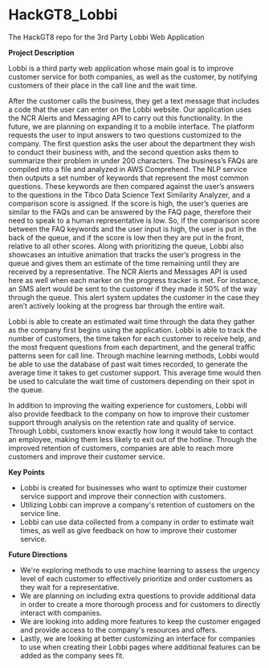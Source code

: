 # HackGT8_Lobbi
The HackGT8 repo for the 3rd Party Lobbi Web Application


**Project Description**

Lobbi is a third party web application whose main goal is to improve customer service for both companies, as well as the customer, by notifying customers of their place in the call line and the wait time.

After the customer calls the business, they get a text message that includes a code that the user can enter on the Lobbi website. Our application uses the NCR Alerts and Messaging API to carry out this functionality. In the future, we are planning on expanding it to a mobile interface. The platform requests the user to input answers to two questions customized to the company. The first question asks the user about the department they wish to conduct their business with, and the second question asks them to summarize their problem in under 200 characters. The business’s FAQs are compiled into a file and analyzed in AWS Comprehend. The NLP service then outputs a set number of keywords that represent the most common questions. These keywords are then compared against the user’s answers to the questions in the Tibco Data Science Text Similarity Analyzer, and a comparison score is assigned. If the score is high, the user’s queries are similar to the FAQs and can be answered by the FAQ page, therefore their need to speak to a human representative is low. So, if the comparison score between the FAQ keywords and the user input is high, the user is put in the back of the queue, and if the score is low then they are put in the front, relative to all other scores. Along with prioritizing the queue, Lobbi also showcases an intuitive animation that tracks the user’s progress in the queue and gives them an estimate of the time remaining until they are received by a representative. The NCR Alerts and Messages API is used here as well when each marker on the progress tracker is met. For instance, an SMS alert would be sent to the customer if they made it 50% of the way through the queue. This alert system updates the customer in the case they aren’t actively looking at the progress bar through the entire wait. 

Lobbi is able to create an estimated wait time through the data they gather as the company first begins using the application. Lobbi is able to track the number of customers, the time taken for each customer to receive help, and the most frequent questions from each department, and the general traffic patterns seen for call line. Through machine learning methods, Lobbi would be able to use the database of past wait times recorded, to generate the average time it takes to get customer support. This average time would then be used to calculate the wait time of customers depending on their spot in the queue. 

In addition to improving the waiting experience for customers, Lobbi will also provide feedback to the company on how to improve their customer support through analysis on the retention rate and quality of service. Through Lobbi, customers know exactly how long it would take to contact an employee, making them less likely to exit out of the hotline. Through the improved retention of customers, companies are able to reach more customers and improve their customer service. 

**Key Points**
- Lobbi is created for businesses who want to optimize their customer service support and improve their connection with customers. 
- Utilizing Lobbi can improve a company's retention of customers on the service line. 
- Lobbi can use data collected from a company in order to estimate wait times, as well as give feedback on how to improve their customer service.

**Future Directions**
- We're exploring methods to use machine learning to assess the urgency level of each customer to effectively prioritize and order customers as they wait for a representative. 
- We are planning on including extra questions to provide additional data in order to create a more thorough process and for customers to directly interact with companies. 
- We are looking into adding more features to keep the customer engaged and provide access to the company's resources and offers. 
- Lastly, we are looking at better customizing an interface for companies to use when creating their Lobbi pages where additional features can be added as the company sees fit. 


